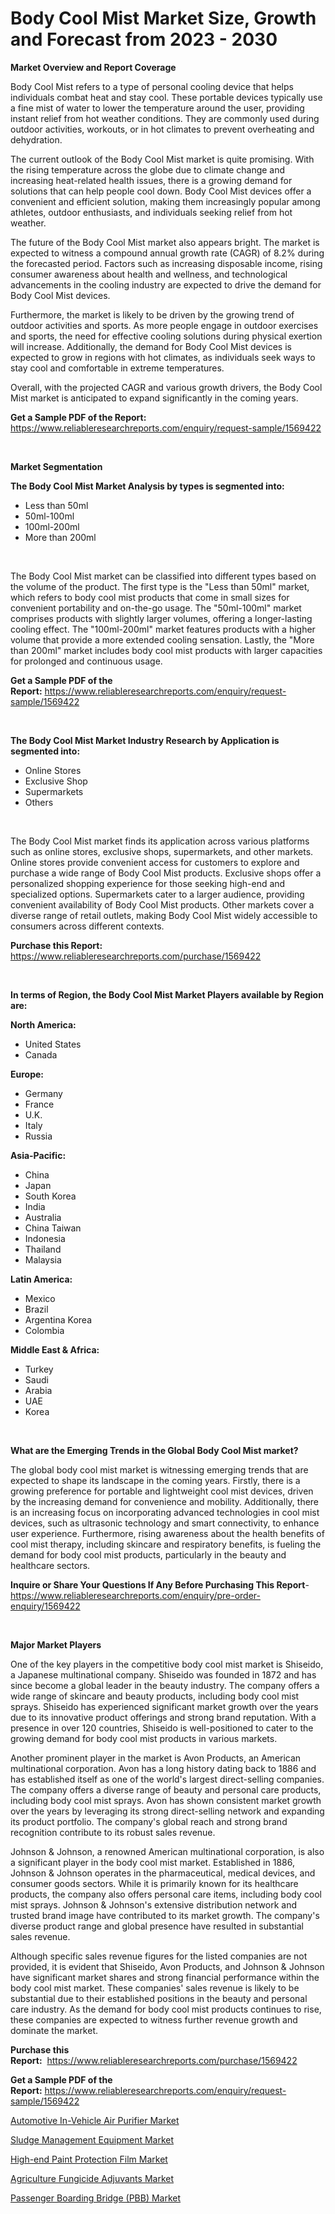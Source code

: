 <p><h1>Body Cool Mist Market Size, Growth and Forecast from 2023 - 2030</h1></p><p><strong>Market Overview and Report Coverage</strong></p>
<p><p>Body Cool Mist refers to a type of personal cooling device that helps individuals combat heat and stay cool. These portable devices typically use a fine mist of water to lower the temperature around the user, providing instant relief from hot weather conditions. They are commonly used during outdoor activities, workouts, or in hot climates to prevent overheating and dehydration.</p><p>The current outlook of the Body Cool Mist market is quite promising. With the rising temperature across the globe due to climate change and increasing heat-related health issues, there is a growing demand for solutions that can help people cool down. Body Cool Mist devices offer a convenient and efficient solution, making them increasingly popular among athletes, outdoor enthusiasts, and individuals seeking relief from hot weather.</p><p>The future of the Body Cool Mist market also appears bright. The market is expected to witness a compound annual growth rate (CAGR) of 8.2% during the forecasted period. Factors such as increasing disposable income, rising consumer awareness about health and wellness, and technological advancements in the cooling industry are expected to drive the demand for Body Cool Mist devices.</p><p>Furthermore, the market is likely to be driven by the growing trend of outdoor activities and sports. As more people engage in outdoor exercises and sports, the need for effective cooling solutions during physical exertion will increase. Additionally, the demand for Body Cool Mist devices is expected to grow in regions with hot climates, as individuals seek ways to stay cool and comfortable in extreme temperatures.</p><p>Overall, with the projected CAGR and various growth drivers, the Body Cool Mist market is anticipated to expand significantly in the coming years.</p></p>
<p><strong>Get a Sample PDF of the Report:</strong> <a href="https://www.reliableresearchreports.com/enquiry/request-sample/1569422">https://www.reliableresearchreports.com/enquiry/request-sample/1569422</a></p>
<p>&nbsp;</p>
<p><strong>Market Segmentation</strong></p>
<p><strong>The Body Cool Mist Market Analysis by types is segmented into:</strong></p>
<p><ul><li>Less than 50ml</li><li>50ml-100ml</li><li>100ml-200ml</li><li>More than 200ml</li></ul></p>
<p>&nbsp;</p>
<p><p>The Body Cool Mist market can be classified into different types based on the volume of the product. The first type is the "Less than 50ml" market, which refers to body cool mist products that come in small sizes for convenient portability and on-the-go usage. The "50ml-100ml" market comprises products with slightly larger volumes, offering a longer-lasting cooling effect. The "100ml-200ml" market features products with a higher volume that provide a more extended cooling sensation. Lastly, the "More than 200ml" market includes body cool mist products with larger capacities for prolonged and continuous usage.</p></p>
<p><strong>Get a Sample PDF of the Report:</strong>&nbsp;<a href="https://www.reliableresearchreports.com/enquiry/request-sample/1569422">https://www.reliableresearchreports.com/enquiry/request-sample/1569422</a></p>
<p>&nbsp;</p>
<p><strong>The Body Cool Mist Market Industry Research by Application is segmented into:</strong></p>
<p><ul><li>Online Stores</li><li>Exclusive Shop</li><li>Supermarkets</li><li>Others</li></ul></p>
<p>&nbsp;</p>
<p><p>The Body Cool Mist market finds its application across various platforms such as online stores, exclusive shops, supermarkets, and other markets. Online stores provide convenient access for customers to explore and purchase a wide range of Body Cool Mist products. Exclusive shops offer a personalized shopping experience for those seeking high-end and specialized options. Supermarkets cater to a larger audience, providing convenient availability of Body Cool Mist products. Other markets cover a diverse range of retail outlets, making Body Cool Mist widely accessible to consumers across different contexts.</p></p>
<p><strong>Purchase this Report:</strong>&nbsp; <a href="https://www.reliableresearchreports.com/purchase/1569422">https://www.reliableresearchreports.com/purchase/1569422</a></p>
<p>&nbsp;</p>
<p><strong>In terms of Region, the Body Cool Mist Market Players available by Region are:</strong></p>
<p>
    <p> <strong> North America: </strong>
        <ul>
            <li>United States</li>
            <li>Canada</li>
        </ul>
        </p> 
    <p> <strong> Europe: </strong>
        <ul>
            <li>Germany</li>
            <li>France</li>
            <li>U.K.</li>
            <li>Italy</li>
            <li>Russia</li>
        </ul>
        </p> 
    <p> <strong> Asia-Pacific: </strong>
        <ul>
            <li>China</li>
            <li>Japan</li>
            <li>South Korea</li>
            <li>India</li>
            <li>Australia</li>
            <li>China Taiwan</li>
            <li>Indonesia</li>
            <li>Thailand</li>
            <li>Malaysia</li>
        </ul>
        </p> 
    <p> <strong> Latin America: </strong>
        <ul>
            <li>Mexico</li>
            <li>Brazil</li>
            <li>Argentina Korea</li>
            <li>Colombia</li>
        </ul>
        </p> 
    <p> <strong> Middle East & Africa: </strong>
        <ul>
            <li>Turkey</li>
            <li>Saudi</li>
            <li>Arabia</li>
            <li>UAE</li>
            <li>Korea</li>
        </ul>
    </p>
    </p>
<p>&nbsp;</p>
<p><strong>What are the Emerging Trends in the Global Body Cool Mist market?</strong></p>
<p><p>The global body cool mist market is witnessing emerging trends that are expected to shape its landscape in the coming years. Firstly, there is a growing preference for portable and lightweight cool mist devices, driven by the increasing demand for convenience and mobility. Additionally, there is an increasing focus on incorporating advanced technologies in cool mist devices, such as ultrasonic technology and smart connectivity, to enhance user experience. Furthermore, rising awareness about the health benefits of cool mist therapy, including skincare and respiratory benefits, is fueling the demand for body cool mist products, particularly in the beauty and healthcare sectors.</p></p>
<p><strong>Inquire or Share Your Questions If Any Before Purchasing This Report</strong>- <a href="https://www.reliableresearchreports.com/enquiry/pre-order-enquiry/1569422">https://www.reliableresearchreports.com/enquiry/pre-order-enquiry/1569422</a></p>
<p>&nbsp;</p>
<p><strong>Major Market Players</strong></p>
<p><p>One of the key players in the competitive body cool mist market is Shiseido, a Japanese multinational company. Shiseido was founded in 1872 and has since become a global leader in the beauty industry. The company offers a wide range of skincare and beauty products, including body cool mist sprays. Shiseido has experienced significant market growth over the years due to its innovative product offerings and strong brand reputation. With a presence in over 120 countries, Shiseido is well-positioned to cater to the growing demand for body cool mist products in various markets.</p><p>Another prominent player in the market is Avon Products, an American multinational corporation. Avon has a long history dating back to 1886 and has established itself as one of the world's largest direct-selling companies. The company offers a diverse range of beauty and personal care products, including body cool mist sprays. Avon has shown consistent market growth over the years by leveraging its strong direct-selling network and expanding its product portfolio. The company's global reach and strong brand recognition contribute to its robust sales revenue.</p><p>Johnson & Johnson, a renowned American multinational corporation, is also a significant player in the body cool mist market. Established in 1886, Johnson & Johnson operates in the pharmaceutical, medical devices, and consumer goods sectors. While it is primarily known for its healthcare products, the company also offers personal care items, including body cool mist sprays. Johnson & Johnson's extensive distribution network and trusted brand image have contributed to its market growth. The company's diverse product range and global presence have resulted in substantial sales revenue.</p><p>Although specific sales revenue figures for the listed companies are not provided, it is evident that Shiseido, Avon Products, and Johnson & Johnson have significant market shares and strong financial performance within the body cool mist market. These companies' sales revenue is likely to be substantial due to their established positions in the beauty and personal care industry. As the demand for body cool mist products continues to rise, these companies are expected to witness further revenue growth and dominate the market.</p></p>
<p><strong>Purchase this Report:</strong>&nbsp;&nbsp;<a href="https://www.reliableresearchreports.com/purchase/1569422">https://www.reliableresearchreports.com/purchase/1569422</a></p>
<p></p>
<p><strong>Get a Sample PDF of the Report:</strong>&nbsp;<a href="https://www.reliableresearchreports.com/enquiry/request-sample/1569422">https://www.reliableresearchreports.com/enquiry/request-sample/1569422</a></p>
<p><p><a href="https://medium.com/@darrensipes2023/automotive-in-vehicle-air-purifier-market-the-key-to-successful-business-strategy-forecast-till-03cb7a48f97c">Automotive In-Vehicle Air Purifier Market</a></p><p><a href="https://github.com/santosh758595/Market-Research-Report-List-1/blob/main/sludge-management-equipment-market.md">Sludge Management Equipment Market</a></p><p><a href="https://www.linkedin.com/pulse/decoding-high-end-paint-protection-film-market-deep-dive/">High-end Paint Protection Film Market</a></p><p><a href="https://www.linkedin.com/pulse/agriculture-fungicide-adjuvants-market-size-share-amp/">Agriculture Fungicide Adjuvants Market</a></p><p><a href="https://medium.com/@sanjoy753352/passenger-boarding-bridge-pbb-market-insight-market-trends-growth-forecasted-from-2023-to-2030-9ad5173bbe95">Passenger Boarding Bridge (PBB) Market</a></p></p>